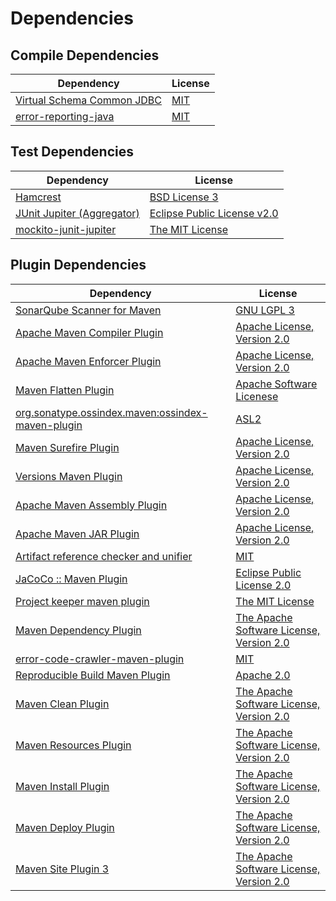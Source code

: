<!-- @formatter:off -->
# Dependencies

## Compile Dependencies

| Dependency                      | License  |
| ------------------------------- | -------- |
| [Virtual Schema Common JDBC][0] | [MIT][1] |
| [error-reporting-java][2]       | [MIT][1] |

## Test Dependencies

| Dependency                      | License                          |
| ------------------------------- | -------------------------------- |
| [Hamcrest][3]                   | [BSD License 3][4]               |
| [JUnit Jupiter (Aggregator)][5] | [Eclipse Public License v2.0][6] |
| [mockito-junit-jupiter][7]      | [The MIT License][8]             |

## Plugin Dependencies

| Dependency                                              | License                                        |
| ------------------------------------------------------- | ---------------------------------------------- |
| [SonarQube Scanner for Maven][9]                        | [GNU LGPL 3][10]                               |
| [Apache Maven Compiler Plugin][11]                      | [Apache License, Version 2.0][12]              |
| [Apache Maven Enforcer Plugin][13]                      | [Apache License, Version 2.0][12]              |
| [Maven Flatten Plugin][14]                              | [Apache Software Licenese][15]                 |
| [org.sonatype.ossindex.maven:ossindex-maven-plugin][16] | [ASL2][15]                                     |
| [Maven Surefire Plugin][17]                             | [Apache License, Version 2.0][12]              |
| [Versions Maven Plugin][18]                             | [Apache License, Version 2.0][12]              |
| [Apache Maven Assembly Plugin][19]                      | [Apache License, Version 2.0][12]              |
| [Apache Maven JAR Plugin][20]                           | [Apache License, Version 2.0][12]              |
| [Artifact reference checker and unifier][21]            | [MIT][1]                                       |
| [JaCoCo :: Maven Plugin][22]                            | [Eclipse Public License 2.0][23]               |
| [Project keeper maven plugin][24]                       | [The MIT License][25]                          |
| [Maven Dependency Plugin][26]                           | [The Apache Software License, Version 2.0][15] |
| [error-code-crawler-maven-plugin][27]                   | [MIT][1]                                       |
| [Reproducible Build Maven Plugin][28]                   | [Apache 2.0][15]                               |
| [Maven Clean Plugin][29]                                | [The Apache Software License, Version 2.0][15] |
| [Maven Resources Plugin][30]                            | [The Apache Software License, Version 2.0][15] |
| [Maven Install Plugin][31]                              | [The Apache Software License, Version 2.0][15] |
| [Maven Deploy Plugin][32]                               | [The Apache Software License, Version 2.0][15] |
| [Maven Site Plugin 3][33]                               | [The Apache Software License, Version 2.0][15] |

[0]: https://github.com/exasol/virtual-schema-common-jdbc
[1]: https://opensource.org/licenses/MIT
[2]: https://github.com/exasol/error-reporting-java
[3]: http://hamcrest.org/JavaHamcrest/
[4]: http://opensource.org/licenses/BSD-3-Clause
[5]: https://junit.org/junit5/
[6]: https://www.eclipse.org/legal/epl-v20.html
[7]: https://github.com/mockito/mockito
[8]: https://github.com/mockito/mockito/blob/main/LICENSE
[9]: http://sonarsource.github.io/sonar-scanner-maven/
[10]: http://www.gnu.org/licenses/lgpl.txt
[11]: https://maven.apache.org/plugins/maven-compiler-plugin/
[12]: https://www.apache.org/licenses/LICENSE-2.0.txt
[13]: https://maven.apache.org/enforcer/maven-enforcer-plugin/
[14]: https://www.mojohaus.org/flatten-maven-plugin/
[15]: http://www.apache.org/licenses/LICENSE-2.0.txt
[16]: https://sonatype.github.io/ossindex-maven/maven-plugin/
[17]: https://maven.apache.org/surefire/maven-surefire-plugin/
[18]: http://www.mojohaus.org/versions-maven-plugin/
[19]: https://maven.apache.org/plugins/maven-assembly-plugin/
[20]: https://maven.apache.org/plugins/maven-jar-plugin/
[21]: https://github.com/exasol/artifact-reference-checker-maven-plugin
[22]: https://www.jacoco.org/jacoco/trunk/doc/maven.html
[23]: https://www.eclipse.org/legal/epl-2.0/
[24]: https://github.com/exasol/project-keeper/
[25]: https://github.com/exasol/project-keeper/blob/main/LICENSE
[26]: http://maven.apache.org/plugins/maven-dependency-plugin/
[27]: https://github.com/exasol/error-code-crawler-maven-plugin
[28]: http://zlika.github.io/reproducible-build-maven-plugin
[29]: http://maven.apache.org/plugins/maven-clean-plugin/
[30]: http://maven.apache.org/plugins/maven-resources-plugin/
[31]: http://maven.apache.org/plugins/maven-install-plugin/
[32]: http://maven.apache.org/plugins/maven-deploy-plugin/
[33]: http://maven.apache.org/plugins/maven-site-plugin/
